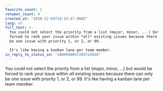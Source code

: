 ```yaml
---
favorite_count: 1
retweet_count: 0
created_at: "2018-12-04T10:15:47.000Z"
lang: en
full_text: >-
  You could not select the priority from a list (major, minor, ...) but would be
  forced to rank your issue within *all* existing issues because there can only
  be one issue with priority 1, or 2, or 99.

  It's like having a kanban lane per team member.
in_reply_to_status_id: "1069898047289724928"
---
```


You could not select the priority from a list (major, minor, ...) but would be
forced to rank your issue within _all_ existing issues because there can only be
one issue with priority 1, or 2, or 99. It's like having a kanban lane per team
member.
